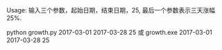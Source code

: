 Usage:
输入三个参数，起始日期，结束日期，25, 最后一个参数表示三天涨幅25%.

python growth.py 2017-03-01 2017-03-28 25
或
growth.exe 2017-03-01 2017-03-28 25